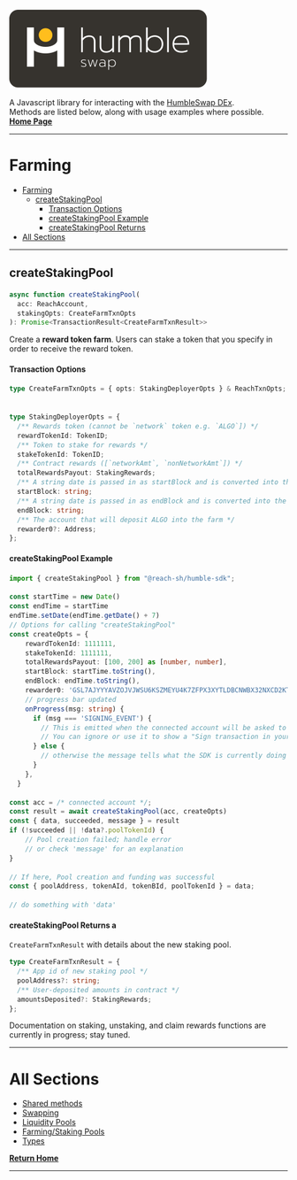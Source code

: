 [![logo][logo]](./index.md)

A Javascript library for interacting with the [HumbleSwap DEx](https://app.humble.sh).\
Methods are listed below, along with usage examples where possible.\
[**Home Page**](./index.md)

---
# Farming 
- [Farming](#farming)
  - [createStakingPool](#createstakingpool)
      - [Transaction Options](#transaction-options)
      - [createStakingPool Example](#createstakingpool-example)
      - [createStakingPool Returns](#createstakingpool-returns)
- [All Sections](#all-sections)

---
## createStakingPool
```typescript
async function createStakingPool(
  acc: ReachAccount,
  stakingOpts: CreateFarmTxnOpts
): Promise<TransactionResult<CreateFarmTxnResult>>
```
Create a **reward token farm**. Users can stake a token that you specify in order to receive the reward token.  

#### Transaction Options
```typescript
type CreateFarmTxnOpts = { opts: StakingDeployerOpts } & ReachTxnOpts;


type StakingDeployerOpts = {
  /** Rewards token (cannot be `network` token e.g. `ALGO`]) */
  rewardTokenId: TokenID;
  /** Token to stake for rewards */
  stakeTokenId: TokenID;
  /** Contract rewards ([`networkAmt`, `nonNetworkAmt`]) */
  totalRewardsPayout: StakingRewards;
  /** A string date is passed in as startBlock and is converted into the start block inside the createStakingPool process*/
  startBlock: string;
  /** A string date is passed in as endBlock and is converted into the end block inside the createStakingPool process*/
  endBlock: string;
  /** The account that will deposit ALGO into the farm */
  rewarder0?: Address;
};
```

#### createStakingPool Example
```typescript
import { createStakingPool } from "@reach-sh/humble-sdk";

const startTime = new Date()
const endTime = startTime
endTime.setDate(endTime.getDate() + 7)
// Options for calling "createStakingPool"
const createOpts = {
    rewardTokenId: 1111111,
    stakeTokenId: 1111111,
    totalRewardsPayout: [100, 200] as [number, number],
    startBlock: startTime.toString(),
    endBlock: endTime.toString(),
    rewarder0: 'GSL7AJYYYAVZOJVJWSU6KSZMEYU4K7ZFPX3XYTLDBCNWBX32NXCD2KTWVM',
    // progress bar updated
    onProgress(msg: string) {
      if (msg === 'SIGNING_EVENT') {
        // This is emitted when the connected account will be asked to sign a transaction.
        // You can ignore or use it to show a "Sign transaction in your wallet" message
      } else {
        // otherwise the message tells what the SDK is currently doing for this transaction
      }
    },
  }

const acc = /* connected account */;
const result = await createStakingPool(acc, createOpts)
const { data, succeeded, message } = result
if (!succeeded || !data?.poolTokenId) {
    // Pool creation failed; handle error
    // or check 'message' for an explanation
}

// If here, Pool creation and funding was successful
const { poolAddress, tokenAId, tokenBId, poolTokenId } = data;

// do something with 'data'
```

#### createStakingPool Returns a
`CreateFarmTxnResult` with details about the new staking pool.
```typescript
type CreateFarmTxnResult = {
  /** App id of new staking pool */
  poolAddress?: string;
  /** User-deposited amounts in contract */
  amountsDeposited?: StakingRewards;
};
```

Documentation on staking, unstaking, and claim rewards functions are currently in progress; stay tuned.

---

# All Sections
- [Shared methods](./METHODS.md)
- [Swapping](./SWAPPING.md)
- [Liquidity Pools](./LIQUIDITY-POOLS.md)
- [Farming/Staking Pools](./FARMING.md)
- [Types](./FARMING.md)

[**Return Home**](./index.md)

---


[logo]: ./logo-white.svg